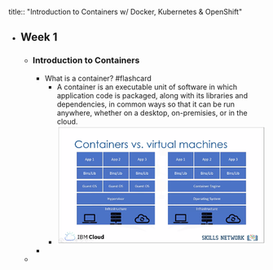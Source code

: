 title:: "Introduction to Containers w/ Docker, Kubernetes & OpenShift"

- ## Week 1
	- ### Introduction to Containers
		- What is a container? #flashcard
			- A container is an executable unit of software in which application code is packaged, along with its libraries and dependencies, in common ways so that it can be run anywhere, whether on a desktop, on-premisies, or in the cloud.
			- ![image.png](../assets/image_1659713334665_0.png)
		-
	-